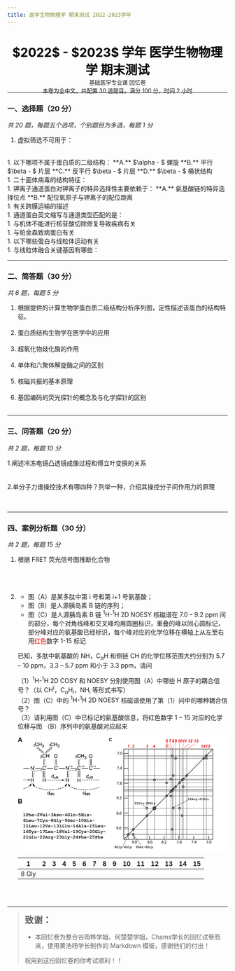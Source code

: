 ```yaml
---
title: 医学生物物理学 期末测试 2022-2023学年
---
```


<center>

<h1 style="color: black">
<b>$2022$ - $2023$ 学年 医学生物物理学 期末测试</b>
</h1>

<p style="font-size: 0.9em; margin: -1.5em">
基础医学专业课 回忆卷<br>
本卷为全中文，共配置 30 道题目。满分 100 分，时间 2 小时
</p>

</center>

---

### 一、选择题（$20$ 分）

*共 20 题，每题五个选项，个别题目为多选，每题 1 分*

1. 虚拟筛选不可用于：  
<br>
1. 以下哪项不属于蛋白质的二级结构：  
    **A.** $\alpha - $ 螺旋  
    **B.** 平行 $\beta - $ 片层  
    **C.** 反平行 $\beta - $ 片层  
    **D.** $\beta - $ 桶状结构  
<br>
1. 二十面体病毒的结构特征：  
<br>
1. 钾离子通道蛋白对钾离子的特异选择性主要依赖于：  
    **A.** 氨基酸链的特异选择位点  
    **B.** 配位氧原子与钾离子的配位距离  
<br>
1. 有关跨膜运输的描述  
<br>
1. 通道蛋白英文缩写与通道类型匹配的是：  
<br>
1. 与机体不能进行核苷酸切除修复导致疾病有关  
<br>
1. 与帕金森致病蛋白有关  
<br>
1. 以下哪些蛋白与线粒体运动有关  
<br>
1.  与线粒体融合关键基因有哪些：  

---

### 二、简答题（$30$ 分）

*共 6 题，每题 5 分*

1. 根据提供的计算生物学蛋白质二级结构分析序列图，定性描述该蛋白的结构特征。
<br><br>
2. 蛋白质结构生物学在医学中的应用
<br><br>
1. 超氧化物歧化酶的作用
<br><br>
1. 单体和六聚体解旋酶之间的区别
<br><br>
1. 核磁共振的基本原理
<br><br>
1. 基因编码的荧光探针的概念及与化学探针的区别
<br><br>
---

### 三、问答题（$20$ 分）

*共 2 题，每题 10 分*

1.阐述冷冻电镜凸透镜成像过程和傅立叶变换的关系
<br><br><br>
2.单分子力谱操控技术有哪四种？列举一种，介绍其操控分子间作用力的原理
<br><br><br>

---

### 四、案例分析题（$30$ 分）

*共 2 题，每题 15 分*

1. 根据 $\text{FRET}$ 荧光信号图推断化合物
<br><br><br><br>
    
1. 
    - 图（$\text{A}$）是某多肽中第 $\text{i}$ 号和第 $\text{i+1}$ 号氨基酸；  
    - 图（$\text{B}$）是人源胰岛素 $\text{B}$ 链的序列；  
    - 图（$\text{C}$）是人源胰岛素 $\text{B}$ 链 $\mathrm{^1H} \text{-} \mathrm{^1H}\text{ 2D NOESY}$ 核磁谱在 $\text{7.0 – 9.2 ppm}$ 间的部分，每个对角线峰和交叉峰均用圆圈标识，重叠的峰以同心圆标记，部分峰对应的氨基酸已经标识，每个峰对应的化学位移在横轴上从左至右用<span style="color: red;">红色</span>数字 $\text{1-15}$ 标记
    
    已知，多肽中氨基酸的 $\mathrm{NH}$，$\mathrm{C_\alpha H}$ 和侧链 $\mathrm{CH}$ 的化学位移范围大约分别为 $\text{5.7 – 10 ppm}$，$\text{3.3 – 5.7 ppm}$ 和小于 $\text{3.3 ppm}$，请问

    （$1$）$\mathrm{^1H}\text{-}\mathrm{^1H}\text{ 2D COSY}$ 和 $\text{NOESY}$ 分别使用图（$\text{A}$）中哪些 $\text{H}$ 原子的耦合信号？（以 $\mathrm{CH^i}$，$\mathrm{C_\alpha H_i}$，$\mathrm{NH_i}$ 等形式书写）  
    （$2$）图（$\text{C}$）中的 $\mathrm{^1H}\text{-}\mathrm{^1H}\text{ 2D NOESY}$ 核磁谱使用了第（$1$）问中的哪种耦合信号？  
    （$3$）请利用图（$\text{C}$）中已标记的氨基酸信息，将红色数字 $1-15$ 对应的化学位移与图 （$\text{B}$）序列中的氨基酸对应起来

    ![alt text](4.2.png)

    |1|2|3|4|5|6|7|8|9|10|11|12|13|14|15|
    |:--:|--|--|--|--|--|--|--|--|--|--|--|--|--|--|
    |$\text{8 Gly}$|   | | | | | | | | | | | | | |
    
    <br><br>

---

> <font size = 5><b>`致谢：`</b></font>
> 
> + 本回忆卷为整合谷雨桦学姐、何楚楚学姐，Chams学长的回忆试卷而来，使用黄浩旸学长制作的 Markdown 模板，感谢他们的付出！
>
> 祝用到这份回忆卷的你考试顺利！！